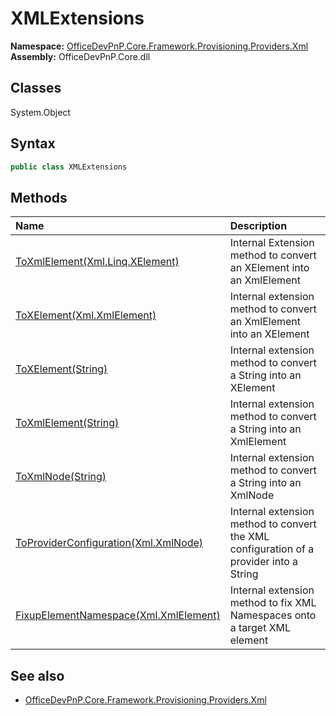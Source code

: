 # XMLExtensions

**Namespace:** [OfficeDevPnP.Core.Framework.Provisioning.Providers.Xml](OfficeDevPnP.Core.Framework.Provisioning.Providers.Xml.md)  
**Assembly:** OfficeDevPnP.Core.dll  
## Classes
System.Object  
## Syntax
```C#
public class XMLExtensions
```
## Methods
|**Name**|**Description**|
|:-----|:-----|
| [ToXmlElement(Xml.Linq.XElement)](XMLExtensionsToXmlElementXml.Linq.XElement.md) | Internal Extension method to convert an XElement into an XmlElement
| [ToXElement(Xml.XmlElement)](XMLExtensionsToXElementXml.XmlElement.md) | Internal extension method to convert an XmlElement into an XElement
| [ToXElement(String)](XMLExtensionsToXElementString.md) | Internal extension method to convert a String into an XElement
| [ToXmlElement(String)](XMLExtensionsToXmlElementString.md) | Internal extension method to convert a String into an XmlElement
| [ToXmlNode(String)](XMLExtensionsToXmlNodeString.md) | Internal extension method to convert a String into an XmlNode
| [ToProviderConfiguration(Xml.XmlNode)](XMLExtensionsToProviderConfigurationXml.XmlNode.md) | Internal extension method to convert the XML configuration of a provider into a String
| [FixupElementNamespace(Xml.XmlElement)](XMLExtensionsFixupElementNamespaceXml.XmlElement.md) | Internal extension method to fix XML Namespaces onto a target XML element
## See also
- [OfficeDevPnP.Core.Framework.Provisioning.Providers.Xml](OfficeDevPnP.Core.Framework.Provisioning.Providers.Xml.md)
